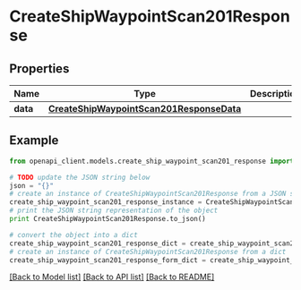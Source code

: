 # CreateShipWaypointScan201Response


## Properties

Name | Type | Description | Notes
------------ | ------------- | ------------- | -------------
**data** | [**CreateShipWaypointScan201ResponseData**](CreateShipWaypointScan201ResponseData.md) |  | 

## Example

```python
from openapi_client.models.create_ship_waypoint_scan201_response import CreateShipWaypointScan201Response

# TODO update the JSON string below
json = "{}"
# create an instance of CreateShipWaypointScan201Response from a JSON string
create_ship_waypoint_scan201_response_instance = CreateShipWaypointScan201Response.from_json(json)
# print the JSON string representation of the object
print CreateShipWaypointScan201Response.to_json()

# convert the object into a dict
create_ship_waypoint_scan201_response_dict = create_ship_waypoint_scan201_response_instance.to_dict()
# create an instance of CreateShipWaypointScan201Response from a dict
create_ship_waypoint_scan201_response_form_dict = create_ship_waypoint_scan201_response.from_dict(create_ship_waypoint_scan201_response_dict)
```
[[Back to Model list]](../README.md#documentation-for-models) [[Back to API list]](../README.md#documentation-for-api-endpoints) [[Back to README]](../README.md)


